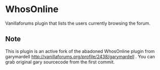 WhosOnline
==========
Vanillaforums plugin that lists the users currently browsing the forum.


Note
----
This is plugin is an active fork of the abadoned WhosOnline plugin from garymardell http://vanillaforums.org/profile/2438/garymardell . You can grab original gary sourcecode from the first commit.
